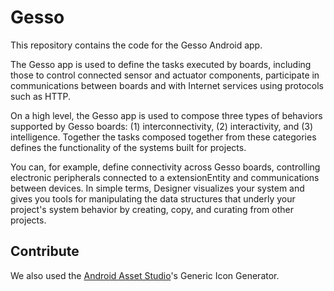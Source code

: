 # Gesso

This repository contains the code for the Gesso Android app.

The Gesso app is used to define the tasks executed by boards, including those 
to control connected sensor and actuator components, participate in 
communications between boards and with Internet services using protocols such
as HTTP.

On a high level, the Gesso app is used to compose three types of behaviors
supported by Gesso boards: (1) interconnectivity, (2) interactivity, and 
(3) intelligence. Together the tasks composed together from these categories
defines the functionality of the systems built for projects.

You can, for example, define connectivity across
Gesso boards, controlling electronic peripherals connected to a extensionEntity and
communications between devices. In simple terms, Designer visualizes your
system and gives you tools for manipulating the data structures that underly
your project's system behavior by creating, copy, and curating from other
projects.

## Contribute

We also used the
[Android Asset Studio](http://romannurik.github.io/AndroidAssetStudio/index.html)'s
Generic Icon Generator.
